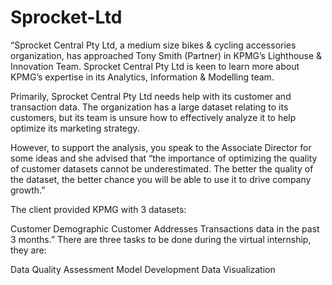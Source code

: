 # Sprocket-Ltd

“Sprocket Central Pty Ltd, a medium size bikes & cycling accessories organization, has approached Tony Smith (Partner) in KPMG’s Lighthouse & Innovation Team. Sprocket Central Pty Ltd is keen to learn more about KPMG’s expertise in its Analytics, Information & Modelling team.

Primarily, Sprocket Central Pty Ltd needs help with its customer and transaction data. The organization has a large dataset relating to its customers, but its team is unsure how to effectively analyze it to help optimize its marketing strategy.

However, to support the analysis, you speak to the Associate Director for some ideas and she advised that “the importance of optimizing the quality of customer datasets cannot be underestimated. The better the quality of the dataset, the better chance you will be able to use it to drive company growth.”

The client provided KPMG with 3 datasets:

Customer Demographic
Customer Addresses
Transactions data in the past 3 months.”
There are three tasks to be done during the virtual internship, they are:

Data Quality Assessment
Model Development
Data Visualization
